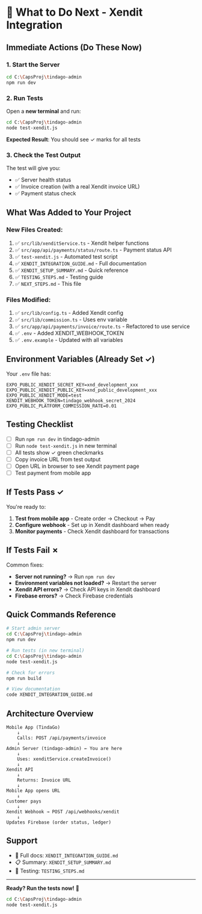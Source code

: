 # 🚀 What to Do Next - Xendit Integration

## Immediate Actions (Do These Now)

### 1. Start the Server
```bash
cd C:\CapsProj\tindago-admin
npm run dev
```

### 2. Run Tests
Open a **new terminal** and run:
```bash
cd C:\CapsProj\tindago-admin
node test-xendit.js
```

**Expected Result**: You should see ✓ marks for all tests

### 3. Check the Test Output
The test will give you:
- ✅ Server health status
- ✅ Invoice creation (with a real Xendit invoice URL)
- ✅ Payment status check

## What Was Added to Your Project

### New Files Created:
1. ✅ `src/lib/xenditService.ts` - Xendit helper functions
2. ✅ `src/app/api/payments/status/route.ts` - Payment status API
3. ✅ `test-xendit.js` - Automated test script
4. ✅ `XENDIT_INTEGRATION_GUIDE.md` - Full documentation
5. ✅ `XENDIT_SETUP_SUMMARY.md` - Quick reference
6. ✅ `TESTING_STEPS.md` - Testing guide
7. ✅ `NEXT_STEPS.md` - This file

### Files Modified:
1. ✅ `src/lib/config.ts` - Added Xendit config
2. ✅ `src/lib/commission.ts` - Uses env variable
3. ✅ `src/app/api/payments/invoice/route.ts` - Refactored to use service
4. ✅ `.env` - Added XENDIT_WEBHOOK_TOKEN
5. ✅ `.env.example` - Updated with all variables

## Environment Variables (Already Set ✓)

Your `.env` file has:
```env
EXPO_PUBLIC_XENDIT_SECRET_KEY=xnd_development_xxx
EXPO_PUBLIC_XENDIT_PUBLIC_KEY=xnd_public_development_xxx
EXPO_PUBLIC_XENDIT_MODE=test
XENDIT_WEBHOOK_TOKEN=tindago_webhook_secret_2024
EXPO_PUBLIC_PLATFORM_COMMISSION_RATE=0.01
```

## Testing Checklist

- [ ] Run `npm run dev` in tindago-admin
- [ ] Run `node test-xendit.js` in new terminal
- [ ] All tests show ✓ green checkmarks
- [ ] Copy invoice URL from test output
- [ ] Open URL in browser to see Xendit payment page
- [ ] Test payment from mobile app

## If Tests Pass ✓

You're ready to:
1. **Test from mobile app** - Create order → Checkout → Pay
2. **Configure webhook** - Set up in Xendit dashboard when ready
3. **Monitor payments** - Check Xendit dashboard for transactions

## If Tests Fail ✗

Common fixes:
- **Server not running?** → Run `npm run dev`
- **Environment variables not loaded?** → Restart the server
- **Xendit API errors?** → Check API keys in Xendit dashboard
- **Firebase errors?** → Check Firebase credentials

## Quick Commands Reference

```bash
# Start admin server
cd C:\CapsProj\tindago-admin
npm run dev

# Run tests (in new terminal)
cd C:\CapsProj\tindago-admin
node test-xendit.js

# Check for errors
npm run build

# View documentation
code XENDIT_INTEGRATION_GUIDE.md
```

## Architecture Overview

```
Mobile App (TindaGo)
    ↓
    Calls: POST /api/payments/invoice
    ↓
Admin Server (tindago-admin) ← You are here
    ↓
    Uses: xenditService.createInvoice()
    ↓
Xendit API
    ↓
    Returns: Invoice URL
    ↓
Mobile App opens URL
    ↓
Customer pays
    ↓
Xendit Webhook → POST /api/webhooks/xendit
    ↓
Updates Firebase (order status, ledger)
```

## Support

- 📖 Full docs: `XENDIT_INTEGRATION_GUIDE.md`
- 📋 Summary: `XENDIT_SETUP_SUMMARY.md`
- 🧪 Testing: `TESTING_STEPS.md`

---

**Ready? Run the tests now!** 🎯

```bash
cd C:\CapsProj\tindago-admin
node test-xendit.js
```
